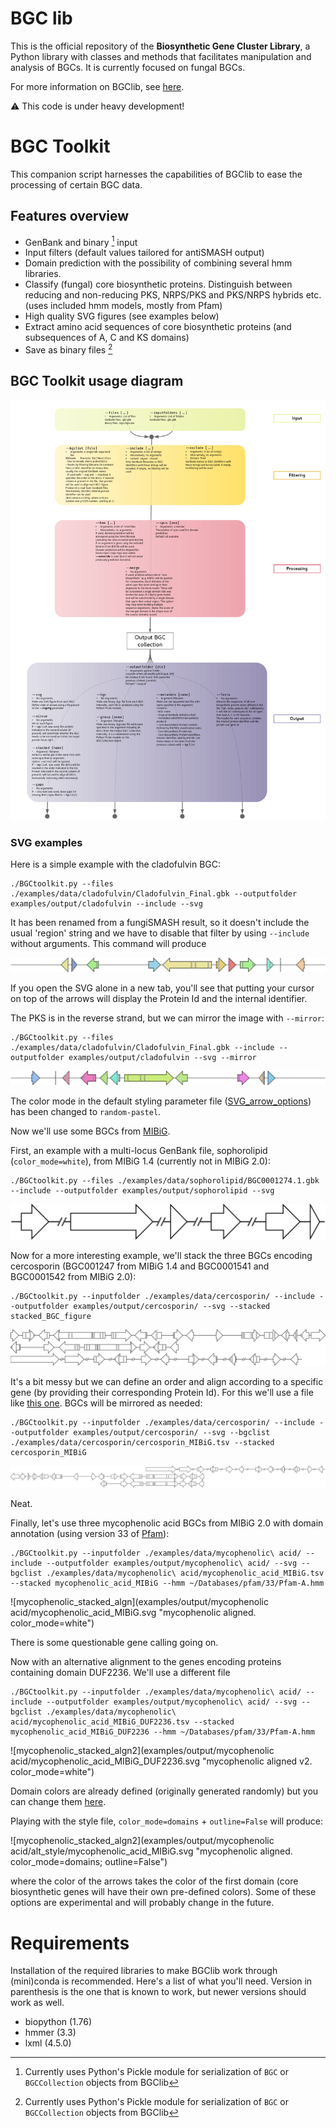 # BGC lib

This is the official repository of the **Biosynthetic Gene Cluster Library**, a Python library with classes and methods that facilitates manipulation and analysis of BGCs. It is currently focused on fungal BGCs.

For more information on BGClib, see [here](./BGClib/Readme.md).

:warning: This code is under heavy development!

# BGC Toolkit

This companion script harnesses the capabilities of BGClib to ease the processing of certain BGC data.

## Features overview

* GenBank and binary [^1] input 
* Input filters (default values tailored for antiSMASH output)
* Domain prediction with the possibility of combining several hmm libraries.
* Classify (fungal) core biosynthetic proteins. Distinguish between reducing and non-reducing PKS, NRPS/PKS and PKS/NRPS hybrids etc. (uses included hmm models, mostly from Pfam)
* High quality SVG figures (see examples below)
* Extract amino acid sequences of core biosynthetic proteins (and subsequences of A, C and KS domains)
* Save as binary files [^1]

[^1]: Currently uses Python's Pickle module for serialization of `BGC` or `BGCCollection` objects from BGClib

## BGC Toolkit usage diagram

![BGC toolkit usage diagram](./BGCtoolkit_diagram.png)

### SVG examples

Here is a simple example with the cladofulvin BGC:

```
./BGCtoolkit.py --files ./examples/data/cladofulvin/Cladofulvin_Final.gbk --outputfolder examples/output/cladofulvin --include --svg
```

It has been renamed from a fungiSMASH result, so it doesn't include the usual 'region' string and we have to disable that filter by using `--include` without arguments. This command will produce

![Cladofulvin_Final](examples/output/cladofulvin/Cladofulvin_Final.svg "Cladofulvin. color_mode=random-pastel")

If you open the SVG alone in a new tab, you'll see that putting your cursor on top of the arrows will display the Protein Id and the internal identifier.

The PKS is in the reverse strand, but we can mirror the image with `--mirror`:

```
./BGCtoolkit.py --files ./examples/data/cladofulvin/Cladofulvin_Final.gbk --include --outputfolder examples/output/cladofulvin --svg --mirror
```

![Cladofulvin_Final mirrored](examples/output/cladofulvin/Cladofulvin_Final_m.svg "Cladofulvin mirrored. color_mode=random-pastel")

The color mode in the default styling parameter file ([SVG_arrow_options](./SVG_arrow_options.cfg)) has been changed to `random-pastel`.

Now we'll use some BGCs from [MIBiG](https://mibig.secondarymetabolites.org/).

First, an example with a multi-locus GenBank file, sophorolipid (`color_mode=white`), from MIBiG 1.4 (currently not in MIBiG 2.0):

```
./BGCtoolkit.py --files ./examples/data/sophorolipid/BGC0001274.1.gbk --include --outputfolder examples/output/sophorolipid --svg
```

![sophorolipid_multi_locus](examples/output/sophorolipid/BGC0001274.1.svg "sophorolipid. color_mode=white")

Now for a more interesting example, we'll stack the three BGCs encoding cercosporin (BGC001247 from MIBiG 1.4 and BGC0001541 and BGC0001542 from MIBiG 2.0):

```
./BGCtoolkit.py --inputfolder ./examples/data/cercosporin/ --include --outputfolder examples/output/cercosporin/ --svg --stacked stacked_BGC_figure
```

![cercosporin_stacked](examples/output/cercosporin/stacked_BGC_figure.svg "cercosporin. color_mode=white")

It's a bit messy but we can define an order and align according to a specific gene (by providing their corresponding Protein Id). For this we'll use a file like [this one](examples/data/cercosporin/cercosporin_MIBiG.tsv). BGCs will be mirrored as needed:

```
./BGCtoolkit.py --inputfolder ./examples/data/cercosporin/ --include --outputfolder examples/output/cercosporin/ --svg --bgclist ./examples/data/cercosporin/cercosporin_MIBiG.tsv --stacked cercosporin_MIBiG
```

![cercosporin_stacked_algn](examples/output/cercosporin/cercosporin_MIBiG.svg "cercosporin aligned. color_mode=white")

Neat.

Finally, let's use three mycophenolic acid BGCs from MIBiG 2.0 with domain annotation (using version 33 of [Pfam](https://pfam.xfam.org/)):

```
./BGCtoolkit.py --inputfolder ./examples/data/mycophenolic\ acid/ --include --outputfolder examples/output/mycophenolic\ acid/ --svg --bgclist ./examples/data/mycophenolic\ acid/mycophenolic_acid_MIBiG.tsv --stacked mycophenolic_acid_MIBiG --hmm ~/Databases/pfam/33/Pfam-A.hmm
```

![mycophenolic_stacked_algn](examples/output/mycophenolic acid/mycophenolic_acid_MIBiG.svg "mycophenolic aligned. color_mode=white")

There is some questionable gene calling going on.

Now with an alternative alignment to the genes encoding proteins containing domain DUF2236. We'll use a different file

```
./BGCtoolkit.py --inputfolder ./examples/data/mycophenolic\ acid/ --include --outputfolder examples/output/mycophenolic\ acid/ --svg --bgclist ./examples/data/mycophenolic\ acid/mycophenolic_acid_MIBiG_DUF2236.tsv --stacked mycophenolic_acid_MIBiG_DUF2236 --hmm ~/Databases/pfam/33/Pfam-A.hmm
```

![mycophenolic_stacked_algn2](examples/output/mycophenolic acid/mycophenolic_acid_MIBiG_DUF2236.svg "mycophenolic aligned v2. color_mode=white")

Domain colors are already defined (originally generated randomly) but you can change them [here](BGClib/data/domain_color_file_ID.tsv).

Playing with the style file, `color_mode=domains` + `outline=False` will produce:

![mycophenolic_stacked_algn2](examples/output/mycophenolic acid/alt_style/mycophenolic_acid_MIBiG.svg "mycophenolic aligned. color_mode=domains; outline=False")

where the color of the arrows takes the color of the first domain (core biosynthetic genes will have their own pre-defined colors). Some of these options are experimental and will probably change in the future.


# Requirements

Installation of the required libraries to make BGClib work through (mini)conda is recommended. Here's a list of what you'll need. Version in parenthesis is the one that is known to work, but newer versions should work as well.

* biopython (1.76)
* hmmer (3.3)
* lxml (4.5.0)
